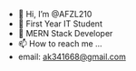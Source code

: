 - 👋 Hi, I’m @AFZL210
- 👀 First Year IT Student
- 🌱 MERN Stack Developer
- 📫 How to reach me ...
- email: ak341668@gmail.com

<!---
AFZL210/AFZL210 is a ✨ special ✨ repository because its `README.md` (this file) appears on your GitHub profile.
You can click the Preview link to take a look at your changes.
--->
